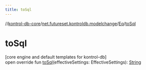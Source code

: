 ```yaml
---
title: toSql
---
```

//[kontrol-db-core](../../../index.html)/[net.futureset.kontroldb.modelchange](../index.html)/[Eq](index.html)/[toSql](to-sql.html)



# toSql



[core engine and default templates for kontrol-db]\
open override fun [toSql](to-sql.html)(effectiveSettings: EffectiveSettings): [String](https://kotlinlang.org/api/latest/jvm/stdlib/kotlin/-string/index.html)




